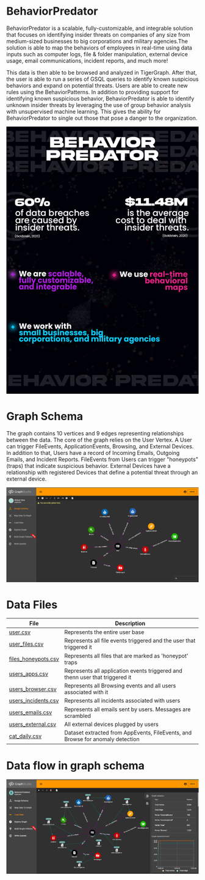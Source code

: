 # BehaviorPredator

BehaviorPredator is a scalable, fully-customizable, and integrable solution that focuses on identifying insider threats on companies of any size from medium-sized businesses to big corporations and military agencies.The solution is able to map the behaviors of employees in real-time using data inputs such as computer logs, file & folder manipulation, external device usage, email communications, incident reports, and much more!

This data is then able to be browsed and analyzed in TigerGraph. After that, the user is able to run a series of GSQL queries to identify known suspicious behaviors and expand on potential threats. Users are able to create new rules using the BehaviorPatterns. In addition to providing support for identifying known suspicious behavior, BehaviorPredator is able to identify unknown insider threats by leveraging the use of group behavior analysis with unsupervised machine learning. This gives the ability for BehaviorPredator to single out those that pose a danger to the organization.

![BehaviorPredator Infographic](https://raw.githubusercontent.com/Nate8888/TigerGraphHack/main/info.jpg)

# Graph Schema

The graph contains 10 vertices and 9 edges representing relationships between the data. The core of the graph relies on the User Vertex. A User can trigger FileEvents, ApplicationEvents, Browsing, and External Devices. In addition to that, Users have a record of Incoming Emails, Outgoing Emails, and Incident Reports. FileEvents from Users can trigger "honeypots" (traps) that indicate suspicious behavior. External Devices have a relationship with registered Devices that define a potential threat through an external device.

![BehaviorPredator Schema](https://raw.githubusercontent.com/Nate8888/TigerGraphHack/main/platform_imgs/graphschema.png)

# Data Files

|     File      | Description |
| ------------- | ------------- |
| [user.csv](https://github.com/Nate8888/TigerGraphHack/blob/main/src/graph_data/users.csv)  | Represents the entire user base  |
| [user_files.csv](https://github.com/Nate8888/TigerGraphHack/blob/main/src/graph_data/users_files.csv)  | Represents all file events triggered and the user that triggered it  |
| [files_honeypots.csv](https://github.com/Nate8888/TigerGraphHack/blob/main/src/graph_data/files_honeypot.csv)  | Represents all files that are marked as 'honeypot' traps  |
| [users_apps.csv](https://github.com/Nate8888/TigerGraphHack/blob/main/src/graph_data/users_apps.csv)  | Represents all application events triggered and thenn user that triggered it |
| [users_browser.csv](https://github.com/Nate8888/TigerGraphHack/blob/main/src/graph_data/users_browser.csv)  | Represents all Browsing events and all users associated with it |
| [users_incidents.csv](https://github.com/Nate8888/TigerGraphHack/blob/main/src/graph_data/users_incidents.csv)  | Represents all incidents associated with users |
| [users_emails.csv](https://github.com/Nate8888/TigerGraphHack/blob/main/src/graph_data/users_emails.csv)  | Represents all emails sent by users. Messages are scrambled |
| [users_external.csv](https://github.com/Nate8888/TigerGraphHack/blob/main/src/graph_data/users_external.csv)  | All external devices plugged by users|
| [cat_daily.csv](https://github.com/Nate8888/TigerGraphHack/blob/main/src/cat_daily.csv)  | Dataset extracted from AppEvents, FileEvents, and Browse for anomaly detection |

# Data flow in graph schema
![Data Load Description](https://raw.githubusercontent.com/Nate8888/TigerGraphHack/main/platform_imgs/load_data.png)
